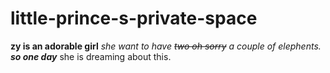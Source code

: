 # little-prince-s-private-space
**zy is an adorable girl**
*she want to have ~~two oh sorry~~ a couple of elephents.*
***so one day***
she is dreaming about this. 
